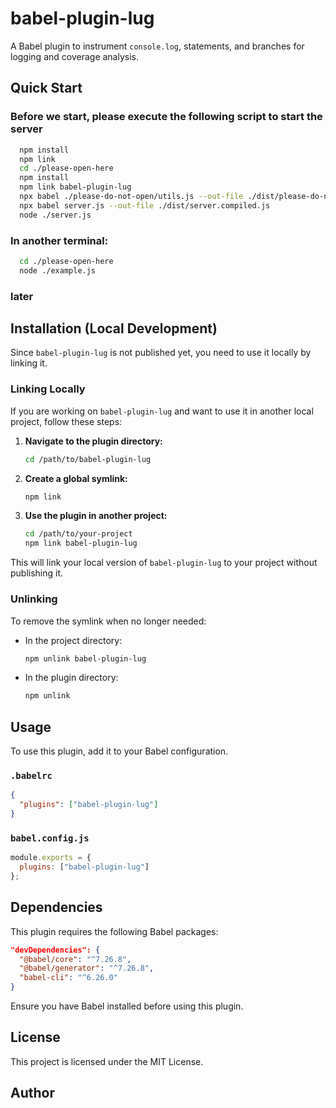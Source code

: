 # babel-plugin-lug

A Babel plugin to instrument `console.log`, statements, and branches for logging and coverage analysis.

## Quick Start
### Before we start, please execute the following script to start the server 
```sh
  npm install
  npm link
  cd ./please-open-here
  npm install
  npm link babel-plugin-lug
  npx babel ./please-do-not-open/utils.js --out-file ./dist/please-do-not-open/utils.js
  npx babel server.js --out-file ./dist/server.compiled.js
  node ./server.js  
```  
### In another terminal:
```sh
  cd ./please-open-here
  node ./example.js
```
### later

## Installation (Local Development)

Since `babel-plugin-lug` is not published yet, you need to use it locally by linking it.

### Linking Locally
If you are working on `babel-plugin-lug` and want to use it in another local project, follow these steps:

1. **Navigate to the plugin directory:**
   ```sh
   cd /path/to/babel-plugin-lug
   ```
2. **Create a global symlink:**
   ```sh
   npm link
   ```
3. **Use the plugin in another project:**
   ```sh
   cd /path/to/your-project
   npm link babel-plugin-lug
   ```

This will link your local version of `babel-plugin-lug` to your project without publishing it.

### Unlinking
To remove the symlink when no longer needed:

- In the project directory:
  ```sh
  npm unlink babel-plugin-lug
  ```
- In the plugin directory:
  ```sh
  npm unlink
  ```

## Usage

To use this plugin, add it to your Babel configuration.

### `.babelrc`

```json
{
  "plugins": ["babel-plugin-lug"]
}
```

### `babel.config.js`

```js
module.exports = {
  plugins: ["babel-plugin-lug"]
};
```

## Dependencies

This plugin requires the following Babel packages:

```json
"devDependencies": {
  "@babel/core": "^7.26.8",
  "@babel/generator": "^7.26.8",
  "babel-cli": "^6.26.0"
}
```

Ensure you have Babel installed before using this plugin.

## License

This project is licensed under the MIT License.

## Author

